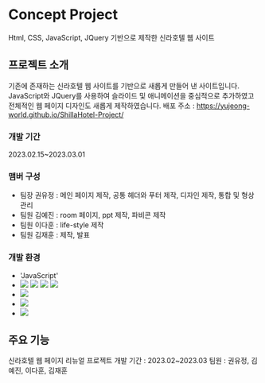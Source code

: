 # Concept Project
Html, CSS, JavaScript, JQuery 기반으로 제작한 신라호텔 웹 사이트

## 프로젝트 소개
기존에 존재하는 신라호텔 웹 사이트를 기반으로 새롭게 만들어 낸 사이트입니다.
JavaScript와 JQuery를 사용하여 슬라이드 및 애니메이션을 중심적으로 추가하였고 전체적인 웹 페이지 디자인도 새롭게 제작하였습니다.
배포 주소 : <https://yujeong-world.github.io/ShillaHotel-Project/>

### 개발 기간
2023.02.15~2023.03.01

### 맴버 구성
- 팀장 권유정 : 메인 페이지 제작, 공통 헤더와 푸터 제작, 디자인 제작, 통합 및 형상관리
- 팀원 김예진 : room 페이지, ppt 제작, 파비콘 제작
- 팀원 이다훈 : life-style 제작
- 팀원 김재훈 : 제작, 발표

### 개발 환경
- 'JavaScript'
- <img src="https://img.shields.io/badge/html5-E34F26?style=for-the-badge&logo=html5&logoColor=white"> 
  <img src="https://img.shields.io/badge/css-1572B6?style=for-the-badge&logo=css3&logoColor=white"> 
  <img src="https://img.shields.io/badge/javascript-F7DF1E?style=for-the-badge&logo=javascript&logoColor=black"> 
  <img src="https://img.shields.io/badge/jquery-0769AD?style=for-the-badge&logo=jquery&logoColor=white">
-  <img src="https://img.shields.io/badge/github-181717?style=for-the-badge&logo=github&logoColor=white">
- <img src="https://img.shields.io/badge/visualcode-007ACC?style=for-the-badge&logo=visualstudiocode&logoColor=white">
- <img src="https://img.shields.io/badge/visualcode-#007ACC?style=for-the-badge&logo=visualstudiocode&logoColor=white">
## 주요 기능

신라호텔 웹 페이지 리뉴얼 프로젝트
개발 기간 : 2023.02~2023.03
팀원 : 권유정, 김예진, 이다훈, 김재훈


